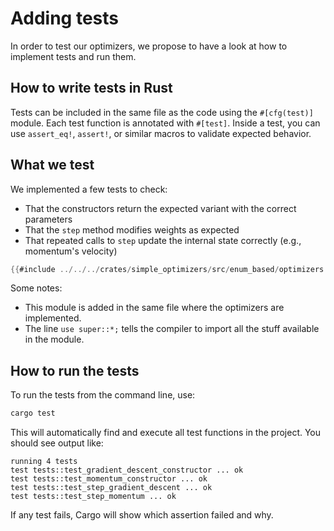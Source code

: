 # Adding tests

In order to test our optimizers, we propose to have a look at how to implement tests and run them.

## How to write tests in Rust

Tests can be included in the same file as the code using the `#[cfg(test)]` module. Each test function is annotated with `#[test]`. Inside a test, you can use `assert_eq!`, `assert!`, or similar macros to validate expected behavior.

## What we test

We implemented a few tests to check:

- That the constructors return the expected variant with the correct parameters
- That the `step` method modifies weights as expected
- That repeated calls to `step` update the internal state correctly (e.g., momentum's velocity)

```rust
{{#include ../../../crates/simple_optimizers/src/enum_based/optimizers.rs:tests}}
```

Some notes:
- This module is added in the same file where the optimizers are implemented.
- The line `use super::*;` tells the compiler to import all the stuff available in the module.

## How to run the tests

To run the tests from the command line, use:

```bash
cargo test
```

This will automatically find and execute all test functions in the project. You should see output like:

```
running 4 tests
test tests::test_gradient_descent_constructor ... ok
test tests::test_momentum_constructor ... ok
test tests::test_step_gradient_descent ... ok
test tests::test_step_momentum ... ok
```

If any test fails, Cargo will show which assertion failed and why.